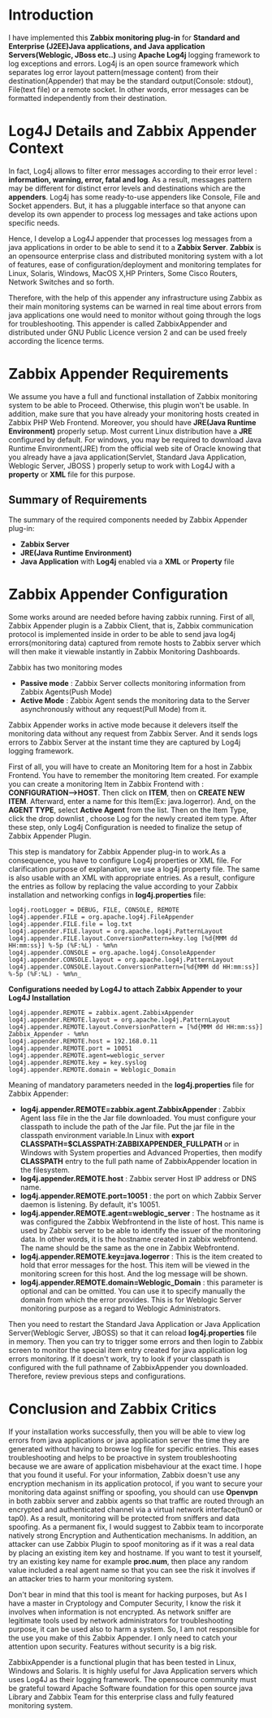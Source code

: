 # Introduction #
I have implemented this **Zabbix monitoring plug-in** for **Standard and Enterprise (J2EE)Java applications, and Java application Servers(Weblogic, JBoss etc..)**  using **Apache Log4j** logging framework to log exceptions   and errors. Log4j is an open source framework which separates log error layout pattern(message content) from their destination(Appender) that may be the standard output(Console: stdout), File(text file) or   a remote socket. In other words, error messages can be formatted independently from their destination.

# Log4J Details and Zabbix Appender Context #
In fact, Log4j allows to filter error messages according to their error level : **information, warning, error, fatal and log**. As a result, messages pattern may be different for distinct error levels and destinations which are the **appenders**.
Log4j has some ready-to-use appenders like Console, File and Socket appenders. But, it has a pluggable interface so that anyone can develop its own appender to process log messages and take actions upon specific needs.

Hence, I develop a Log4J appender that processes log messages from a java applications in order to be able to send it to a **Zabbix Server**. **Zabbix** is an opensource enterprise class and distributed monitoring system with a lot of features, ease of configuration/deployment and monitoring templates for Linux, Solaris, Windows, MacOS X,HP Printers, Some Cisco Routers, Network Switches and so forth.

Therefore, with the help of this appender any infrastructure using Zabbix as their main monitoring systems can be warned in real time about errors from java applications one would need to monitor without going through the logs for troubleshooting. This appender is called ZabbixAppender and distributed under GNU Public Licence version 2 and can be used freely according the licence terms.

# Zabbix Appender Requirements #
We assume you have a full and functional installation of Zabbix monitoring system to be able to Proceed. Otherwise, this plugin won't be usable. In addition, make sure that you have already your monitoring hosts created in Zabbix PHP Web Frontend. Moreover, you should have **JRE(Java Runtime Environment)** properly setup. Most current Linux distribution have a **JRE** configured by default. For windows, you may be required to download Java Runtime Environment(JRE) from the official web site of Oracle knowing that you already have a java application(Servlet, Standard Java Application, Weblogic Server, JBOSS ) properly setup to work with Log4J with a **property** or **XML** file for this purpose.

## Summary of Requirements ##
The summary of the required components needed by Zabbix Appender plug-in:
  * **Zabbix Server**
  * **JRE(Java Runtime Environment)**
  * **Java Application** with **Log4j** enabled via a **XML** or **Property** file

# Zabbix Appender Configuration #
Some works around are needed before having zabbix running. First of all, Zabbix Appender plugin is a Zabbix Client, that is, Zabbix communication protocol is implemented inside in order to be able to send java log4j errors(monitoring data) captured from remote hosts to Zabbix server which will then make it viewable instantly in Zabbix Monitoring Dashboards.

Zabbix has two monitoring modes
  * **Passive mode** : Zabbix Server collects monitoring information from Zabbix Agents(Push Mode)
  * **Active Mode**  : Zabbix Agent sends the monitoring data to the Server asynchronously without any request(Pull Mode) from it.

Zabbix Appender works in active mode because it delevers itself the monitoring data
without any request from Zabbix Server. And it sends logs errors to Zabbix Server at the instant time they are captured by Log4j logging framework.

First of all, you will have to create an Monitoring Item for a host in Zabbix Frontend. You have to remember the monitoring Item created. For example you can create a monitoring Item in Zabbix Frontend with : **CONFIGURATION-->HOST**. Then click on **ITEM**, then on **CREATE NEW ITEM**. Afterward, enter a name for this Item(Ex: java.logerror). And, on the **AGENT TYPE**, select **Active Agent** from the list. Then on the Item Type, click the drop downlist , choose Log for the newly created item type. After these step, only Log4j Configuration is needed to finalize the setup of Zabbix Appender Plugin.

This step is mandatory for Zabbix Appender plug-in to work.As a consequence, you have to configure Log4j properties or XML file. For clarification purpose of explanation, we use a log4j property file. The same is also usable with an XML with appropriate entries. As a result, configure the entries as follow by replacing the value according to your Zabbix installation and networking configs in **log4j.properties** file:

```
log4j.rootLogger = DEBUG, FILE, CONSOLE, REMOTE
log4j.appender.FILE = org.apache.log4j.FileAppender
log4j.appender.FILE.file = log.txt
log4j.appender.FILE.layout = org.apache.log4j.PatternLayout
log4j.appender.FILE.layout.ConversionPattern=key.log [%d{MMM dd HH:mm:ss}] %-5p (%F:%L) - %m%n
log4j.appender.CONSOLE = org.apache.log4j.ConsoleAppender
log4j.appender.CONSOLE.layout = org.apache.log4j.PatternLayout
log4j.appender.CONSOLE.layout.ConversionPattern=[%d{MMM dd HH:mm:ss}] %-5p (%F:%L) - %m%n_
```


**Configurations needed by Log4J to attach Zabbix Appender to your Log4J Installation**
```
log4j.appender.REMOTE = zabbix.agent.ZabbixAppender
log4j.appender.REMOTE.layout = org.apache.log4j.PatternLayout
log4j.appender.REMOTE.layout.ConversionPattern = [%d{MMM dd HH:mm:ss}] Zabbix_Appender - %m%n
log4j.appender.REMOTE.host = 192.168.0.11
log4j.appender.REMOTE.port = 10051
log4j.appender.REMOTE.agent=weblogic_server
log4j.appender.REMOTE.key = key.syslog
log4j.appender.REMOTE.domain = Weblogic_Domain
```

Meaning of mandatory parameters needed in the **log4j.properties** file for Zabbix Appender:

  * **log4j.appender.REMOTE=zabbix.agent.ZabbixAppender** : Zabbix Agent lass file in the the Jar file downloaded. You must configure your classpath to include the path of the Jar file. Put the jar file in the classpath environment variable.In Linux with **export CLASSPATH=$CLASSPATH:ZABBIXAPPENDER\_FULLPATH** or in Windows with System properties and Advanced Properties, then modify **CLASSPATH** entry to the full path name of  ZabbixAppender location in the filesystem.
  * **log4j.appender.REMOTE.host**  : Zabbix server Host IP address or DNS name.
  * **log4j.appender.REMOTE.port=10051** : the port on which Zabbix Server daemon is listening. By default, it's 10051.
  * **log4j.appender.REMOTE.agent=weblogic\_server** : The hostname as it was configured  the Zabbix Webfrontend in the liste of host. This name is used by Zabbix server to be able to identify the issuer of the monitoring data. In other words, it is the hostname created in zabbix webfrontend. The name should be the same as the one in Zabbix Webfrontend.
  * **log4j.appender.REMOTE.key=java.logerror** : This is the item created to hold that error messages for the host. This item will be viewed in the monitoring screen for this host. And the log message will be shown.
  * **log4j.appender.REMOTE.domain=Weblogic\_Domain** : this parameter is optional and can be omitted. You can use it to specify manually the domain from which the error provides. This is for Weblogic Server monitoring purpose as a regard to Weblogic Administrators.


Then you need to restart the Standard Java Application or Java Application Server(Weblogic Server, JBOSS) so that it can reload **log4j.properties** file in memory.
Then you can try to  trigger some errors and then login to Zabbix screen to monitor the special item entry created for java application log errors monitoring. If it doesn't work, try to look if your classpath is configured with the full pathname of ZabbixAppender you downloaded. Therefore, review previous steps and configurations.

# Conclusion and Zabbix Critics #
If your installation works successfully, then you will be able to view log errors from java applications or java application server the time they are generated without having to browse log file for specific entries. This eases troubleshooting and helps to be proactive in system troubleshooting because we are aware of application misbehaviour at the exact time. I hope that you found it useful. For your information, Zabbix doesn't use any encryption mechanism in its application protocol, if you want to secure your monitoring data against sniffing or spoofing, you should can use **Openvpn** in both zabbix server and zabbix agents so that traffic are routed through an encrypted and authenticated channel via a virtual network interface(tun0 or tap0). As a result, monitoring will be protected from sniffers and data spoofing. As a permanent fix, I would suggest to Zabbix team to incorporate natively strong Encryption and Authentication mechanisms. In addition, an attacker can use Zabbix Plugin to spoof monitoring as if it was a real data by placing an existing item key and hostname. If you want to test it yourself, try an existing key name for example **proc.num**, then place any random value included a real agent name so that you can see the risk it involves if an attacker tries to harm your monitoring system.

Don't bear in mind that this tool is meant for hacking purposes, but As I have a master in Cryptology and Computer Security, I know the risk it involves when information is not encrypted. As network sniffer are legitimate tools used by network administrators for troubleshooting purpose, it can be used also to harm a system. So, I am not responsible for the use you make of this Zabbix Appender. I only need to catch your attention upon security. Features without security is a big risk.

ZabbixAppender is a functional plugin that has been tested in Linux, Windows and Solaris. It is highly useful for Java Application servers which uses Log4J as their logging framework. The opensource community must be grateful toward Apache Software foundation for this open source java Library and Zabbix Team for this enterprise class and fully featured monitoring system.

